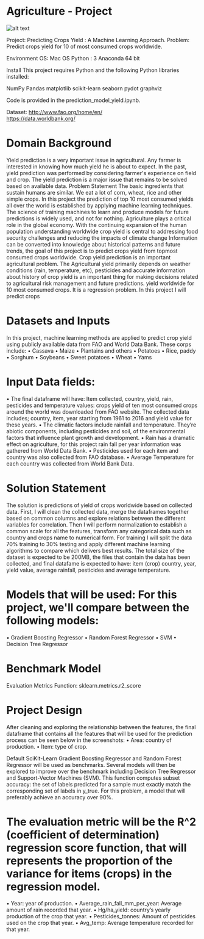 # Agriculture - Project

![alt text](http://url/to/img.png)

Project: Predicting Crops Yield : A Machine Learning Approach.
Problem: Predict crops yield for 10 of most consumed crops worldwide.

Environment
OS: Mac OS
Python : 3
Anaconda 64 bit 

Install
This project requires Python and the following Python libraries installed:

NumPy
Pandas
matplotlib
scikit-learn 
seaborn
pydot
graphviz

Code is provided in the prediction_model_yield.ipynb. 


Dataset:
http://www.fao.org/home/en/  
https://data.worldbank.org/ 


# Domain Background

Yield prediction is a very important issue in agricultural. Any farmer is interested in knowing how much yield he is about to expect. In the past, yield prediction was performed by considering farmer's experience on field and crop. The yield prediction is a major issue that remains to be solved based on available data.
Problem Statement
The basic ingredients that sustain humans are similar. We eat a lot of corn, wheat, rice and other simple crops. In this project the prediction of top 10 most consumed yields all over the world is established by applying machine learning techniques.
The science of training machines to learn and produce models for future predictions is widely
used, and not for nothing. Agriculture plays a critical role in the global economy. With the
continuing expansion of the human population understanding worldwide crop yield is central to
addressing food security challenges and reducing the impacts of climate change
Information can be converted into knowledge about historical patterns and future trends, the goal of this project is to predict crops yield from topmost consumed crops worldwide.
Crop yield prediction is an important agricultural problem. The Agricultural yield primarily depends on weather conditions (rain, temperature, etc), pesticides and accurate information about history of crop yield is an important thing for making decisions related to agricultural risk management and future predictions.
 yield worldwide for 10 most consumed crops. It is a regression problem.
In this project I will predict crops
  
# Datasets and Inputs

 In this project, machine learning methods are applied to predict crop yield using publicly available data from FAO and World Data Bank.
These corps include:
 • Cassava
• Maize
• Plantains and others
• Potatoes
• Rice, paddy
 • Sorghum
• Soybeans
• Sweet potatoes
• Wheat
• Yams

# Input Data fields:
•
 The final dataframe will have: Item collected, country, yield, rain, pesticides and temperature
 values:
 crops yield of ten most consumed crops around the world was downloaded from FAO
 website. The collected data includes; country, item, year starting from 1961 to 2016 and
 yield value for these years.
 • The climatic factors include rainfall and temperature. They’re abiotic components, including pesticides and soil, of the environmental factors that influence plant growth and development.
• Rain has a dramatic effect on agriculture, for this project rain fall per year information was gathered from World Data Bank.
• Pesticides used for each item and country was also collected from FAO database.
 • Average Temperature for each country was collected from World Bank Data.
 
# Solution Statement

The solution is predictions of yield of crops worldwide based on collected data. First, I will clean the collected data, merge the dataframes together based on common columns and explore relations between the different variables for correlation. Then I will perform normalization to establish a common scale for all the features, transform any categorical data such as country and crops name to numerical form.
 For training I will split the data 70% training to 30% testing and apply different machine learning algorithms to compare which delivers best results.
The total size of the dataset is expected to be 200MB, the files that contain the data has been collected, and final datafame is expected to have: item (crop) country, year, yield value, average rainfall, pesticides and average temperature.

# Models that will be used: For this project, we'll compare between the following models:
 • Gradient Boosting Regressor
• Random Forest Regressor
• SVM
• Decision Tree Regressor

# Benchmark Model

Evaluation Metrics
Function: sklearn.metrics.r2_score

# Project Design

After cleaning and exploring the relationship between the features, the final dataframe that contains all the features that will be used for the prediction process can be seen below in the screenshots:
• Area: country of production.
• Item: type of crop.

 Default SciKit-Learn Gradient Boosting Regressor and Random Forest Regressor will be used as benchmarks. Several models will then be explored to improve over the benchmark including Decision Tree Regressor and Support-Vector Machines (SVM).
 This function computes subset accuracy: the set of labels predicted for a sample
must exactly match the corresponding set of labels in y_true. For this problem, a model that will preferably achieve an accuracy over 90%.

# The evaluation metric will be the R^2 (coefficient of determination) regression score function, that will represents the proportion of the variance for items (crops) in the regression model.

• Year: year of production.
• Average_rain_fall_mm_per_year: Average amount of rain recorded that year.
• Hg/ha_yield: country’s yearly production of the crop that year.
• Pesticides_tonnes: Amount of pesticides used on the crop that year.
• Avg_temp: Average temperature recorded for that year.
